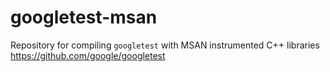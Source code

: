 # googletest-msan

Repository for compiling `googletest` with MSAN instrumented C++ libraries
https://github.com/google/googletest